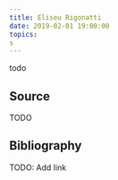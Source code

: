 ```yaml
---
title: Eliseu Rigonatti
date: 2019-02-01 19:00:00
topics: 
s
---
```


todo


## Source
TODO

## Bibliography
TODO: Add link 


